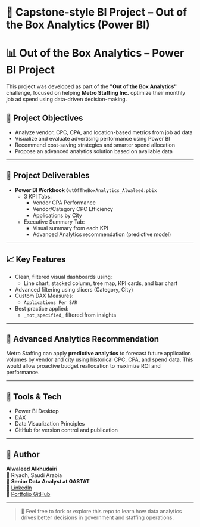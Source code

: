 # 🔷 Capstone-style BI Project – Out of the Box Analytics (Power BI)

# 📊 Out of the Box Analytics – Power BI Project

This project was developed as part of the **"Out of the Box Analytics"** challenge, focused on helping **Metro Staffing Inc.** optimize their monthly job ad spend using data-driven decision-making.

## 🎯 Project Objectives

- Analyze vendor, CPC, CPA, and location-based metrics from job ad data
- Visualize and evaluate advertising performance using Power BI
- Recommend cost-saving strategies and smarter spend allocation
- Propose an advanced analytics solution based on available data

---

## 📁 Project Deliverables

- **Power BI Workbook** `OutOfTheBoxAnalytics_Alwaleed.pbix`
  - 3 KPI Tabs:
    - Vendor CPA Performance
    - Vendor/Category CPC Efficiency
    - Applications by City
  - Executive Summary Tab:
    - Visual summary from each KPI
    - Advanced Analytics recommendation (predictive model)

---

## 📈 Key Features

- Clean, filtered visual dashboards using:
  - Line chart, stacked column, tree map, KPI cards, and bar chart
- Advanced filtering using slicers (Category, City)
- Custom DAX Measures:
  - `Applications Per SAR`
- Best practice applied:
  - `_not_specified_` filtered from insights

---

## 🧠 Advanced Analytics Recommendation

Metro Staffing can apply **predictive analytics** to forecast future application volumes by vendor and city using historical CPC, CPA, and spend data. This would allow proactive budget reallocation to maximize ROI and performance.

---

## 🔧 Tools & Tech

- Power BI Desktop  
- DAX  
- Data Visualization Principles  
- GitHub for version control and publication

---

## 👤 Author

**Alwaleed Alkhudairi**  
📍 Riyadh, Saudi Arabia  
💼 **Senior Data Analyst at GASTAT**  
🔗 [LinkedIn](https://www.linkedin.com/in/alwaleed-alkhdairi)  
📂 [Portfolio GitHub](https://github.com/AlwaleedAlkhdairi)

---

> 💬 Feel free to fork or explore this repo to learn how data analytics drives better decisions in government and staffing operations.
